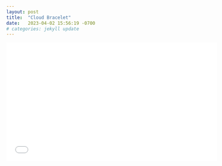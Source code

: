 ```yaml
---
layout: post
title:  "Cloud Bracelet"
date:   2023-04-02 15:56:19 -0700
# categories: jekyll update
---
```

<div class="video-holder">
  <iframe width="560"
          height="315"
          src="/assets/cloud_bracelet.pdf"
          frameborder="0"
          allowfullscreen></iframe>
</div>